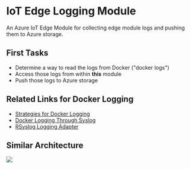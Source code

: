# IoT Edge Logging Module

An Azure IoT Edge Module for collecting edge module logs and pushing them to Azure storage.

## First Tasks
* Determine a way to read the logs from Docker ("docker logs")
* Access those logs from within **this** module
* Push those logs to Azure storage

## Related Links for Docker Logging
* [Strategies for Docker Logging](https://www.loggly.com/docs/strategies-for-docker-logging/)
* [Docker Logging Through Syslog](https://www.loggly.com/docs/docker-syslog/)
* [RSyslog Logging Adapter](https://www.rsyslog.com/using-the-syslog-receiver-module/)

## Similar Architecture
![](https://www.loggly.com/wp-content/uploads/2014/11/Loggly_Docker_container_diagram.png)